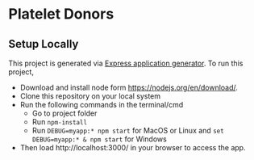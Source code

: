 # Platelet Donors

## Setup Locally
This project is generated via [Express application generator](https://expressjs.com/en/guide/routing.html).
To run this project,
 - Download and install node form https://nodejs.org/en/download/.
 - Clone this repository on your local system
 - Run the following commands in the terminal/cmd
   - Go to project folder
   - Run ```npm-install```
   - Run ```DEBUG=myapp:* npm start``` for MacOS or Linux and ```set DEBUG=myapp:* & npm start``` for Windows
 - Then load http://localhost:3000/ in your browser to access the app.
